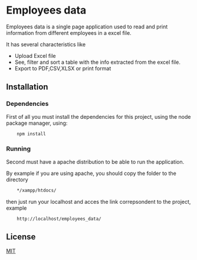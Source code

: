 # Employees data

Employees data is a single page application used to read and print information from different employees in a excel file.

It has several characteristics like 

* Upload Excel file
* See, filter and sort a table with the info extracted from the excel file.
* Export to PDF,CSV,XLSX or print format

## Installation
### Dependencies
First of all you must install the dependencies for this project, using the node package manager, using:

```bash
    npm install
```
### Running

Second must have a apache distribution to be able to run the application.

By example if you are using apache, you should copy the folder to the directory 

```bash
    */xampp/htdocs/
```
then just run your localhost and acces the link correpsondent to the project, example

```url
    http://localhost/employees_data/
```


## License
[MIT](https://choosealicense.com/licenses/mit/)